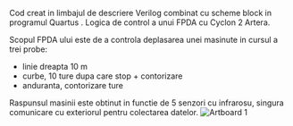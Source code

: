 Cod creat in limbajul de descriere Verilog combinat cu scheme block in programul Quartus .
Logica de control a unui FPDA cu Cyclon 2 Artera.

Scopul FPDA ului este de a controla deplasarea unei masinute in cursul a trei probe:
- linie dreapta 10 m
- curbe, 10 ture dupa care stop + contorizare
- anduranta, contorizare ture

Raspunsul masinii este obtinut in functie de 5 senzori cu infrarosu, singura comunicare cu exteriorul pentru colectarea datelor.
![Artboard 1](https://github.com/RGabriel26/sisau-car-godigital/assets/116305697/f153fdc0-a25b-4cdc-949d-1298da998a1a)
